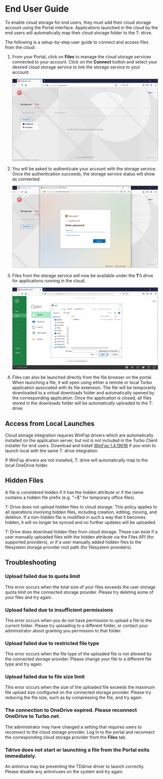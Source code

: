 # End User Guide

To enable cloud storage for end users, they must add their cloud storage account using the Portal interface. Applications launched in the cloud by the end users will automatically map their cloud storage folder to the T: drive.

The following is a setup-by-step user guide to connect and access files from the cloud:

1. From your Portal, click on **Files** to manage the cloud storage services connected to your account. Click on the **Connect** button and select your desired cloud storage service to link the storage service to your account.

   ![Connect Cloud Storage](/images/connect-cloud-storage.png)

2. You will be asked to authenticate your account with the storage service. Once the authentication succeeds, the storage service status will show as connected.

   ![Connect Cloud Storage SSO](/images/connect-cloud-storage-2.png)

3. Files from the storage service will now be available under the **T:\\** drive for applications running in the cloud.

   ![Access T: drive](/images/access-t-drive.png)

4. Files can also be launched directly from the file browser on the portal. When launching a file, it will open using either a remote or local Turbo application associated with its file extension. The file will be temporarily downloaded to a virtual downloads folder and automatically opened by the corresponding application. Once the application is closed, all files stored in the downloads folder will be automatically uploaded to the T: drive.

## Access from Local Launches

Cloud storage integration requires WinFsp drivers which are automatically installed on the application server, but not is not included in the Turbo Client installer for end users. Download and install [WinFsp 1.4.19016](https://github.com/billziss-gh/winfsp/releases/download/v1.4/winfsp-1.4.19016.msi) if you wish to launch local with the same T: drive integration.

If WinFsp drivers are not installed, T: drive will automatically map to the local OneDrive folder.

## Hidden Files

A file is considered hidden if it has the hidden attribute or if the name contains a hidden file prefix (e.g. "~$" for temporary office files).

T: Drive does not upload hidden files to cloud storage. This policy applies to all operations involving hidden files, including creation, editing, moving, and deletion. If a non-hidden file is modified in such a way that it becomes hidden, it will no longer be synced and no further updates will be uploaded.

T: Drive does download hidden files from cloud storage. These can exist if a user manually uploaded files with the hidden attribute via the Files API (for supported providers), or if a user manually added hidden files to the filesystem storage provider root path (for filesystem providers).

## Troubleshooting

### Upload failed due to quota limit

This error occurs when the total size of your files exceeds the user storage quota limit on the connected storage provider. Please try deleting some of your files and try again.

### Upload failed due to insufficient permissions

This error occurs when you do not have permission to upload a file to the current folder. Please try uploading to a different folder, or contact your administrator about granting you permission to that folder.

### Upload failed due to restricted file type

This error occurs when the file type of the uploaded file is not allowed by the connected storage provider. Please change your file to a different file type and try again.

### Upload failed due to file size limit

This error occurs when the size of the uploaded file exceeds the maximum file upload size configured on the connected storage provider. Please try reducing the file size, such as by compressing the file, and try again.

### The connection to OneDrive expired. Please reconnect OneDrive to Turbo.net.

The administrator may have changed a setting that requires users to reconnect to the cloud storage provider. Log in to the portal and reconnect the corresponding cloud storage provider from the **Files** tab.

### Tdrive does not start or launching a file from the Portal exits immediately.

An antivirus may be preventing the TDdrive driver to launch correctly. Please disable any antiviruses on the system and try again.

